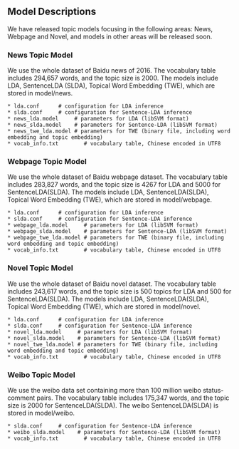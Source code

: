 ## Model Descriptions

We have released topic models focusing in the following areas: News, Webpage and Novel, and models in other areas will be released soon. 

### News Topic Model

We use the whole dataset of Baidu news of 2016. The vocabulary table includes 294,657 words, and the topic size is 2000. The models include LDA, SentenceLDA (SLDA), Topical Word Embedding (TWE), which are stored in model/news. 

    * lda.conf      # configuration for LDA inference
    * slda.conf     # configuration for Sentence-LDA inference
    * news_lda.model     # parameters for LDA (libSVM format)
    * news_slda.model    # parameters for Sentence-LDA (libSVM format)
    * news_twe_lda.model # parameters for TWE (binary file, including word embedding and topic embedding)
    * vocab_info.txt        # vocabulary table, Chinese encoded in UTF8

### Webpage Topic Model

We use the whole dataset of Baidu webpage dataset. The vocabulary table includes 283,827 words, and the topic size is 4267 for LDA and 5000 for SentenceLDA(SLDA). The models include LDA, SentenceLDA(SLDA), Topical Word Embedding (TWE), which are stored in model/webpage. 

    * lda.conf      # configuration for LDA inference
    * slda.conf     # configuration for Sentence-LDA inference
    * webpage_lda.model     # parameters for LDA (libSVM format)
    * webpage_slda.model    # parameters for Sentence-LDA (libSVM format)
    * webpage_twe_lda.model # parameters for TWE (binary file, including word embedding and topic embedding)
    * vocab_info.txt        # vocabulary table, Chinese encoded in UTF8

### Novel Topic Model

We use the whole dataset of Baidu novel dataset. The vocabulary table includes 243,617 words, and the topic size is 500 topics for LDA and 500 for SentenceLDA(SLDA). The models include LDA, SentenceLDA(SLDA), Topical Word Embedding (TWE), which are stored in model/novel. 

    * lda.conf      # configuration for LDA inference
    * slda.conf     # configuration for Sentence-LDA inference
    * novel_lda.model     # parameters for LDA (libSVM format)
    * novel_slda.model    # parameters for Sentence-LDA (libSVM format)
    * novel_twe_lda.model # parameters for TWE (binary file, including word embedding and topic embedding)
    * vocab_info.txt        # vocabulary table, Chinese encoded in UTF8


### Weibo Topic Model

We use the weibo data set containing more than 100 million weibo status-comment pairs. The vocabulary table includes 175,347 words, and the topic size is 2000 for SentenceLDA(SLDA). The weibo SentenceLDA(SLDA) is stored in model/weibo. 

    * slda.conf     # configuration for Sentence-LDA inference
    * weibo_slda.model    # parameters for Sentence-LDA (libSVM format)
    * vocab_info.txt        # vocabulary table, Chinese encoded in UTF8
